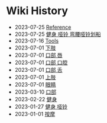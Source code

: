# Wiki History

- 2023-07-25        [Reference](/0014_Reference)
- 2023-07-25        [健身 哑铃 弯腰哑铃划船](/0015_健身_哑铃_弯腰哑铃划船)
- 2023-07-16        [Tools](/0013_Tools)
- 2023-07-01        [下肢](/0011_下肢)
- 2023-07-01        [口部 唇](/0008_口部_唇)
- 2023-07-01        [口部 口腔](/0009_口部_口腔)
- 2023-07-01        [口部 舌](/0007_口部_舌)
- 2023-07-01        [上肢](/0010_上肢)
- 2023-07-01        [眼睛](/0012_眼睛)
- 2023-03-10        [口部](/0006_口部)
- 2023-02-22        [健身](/0005_健身)
- 2023-01-27        [健身 哑铃](/0004_健身_哑铃)
- 2023-01-01        [按摩](/0003_按摩)
